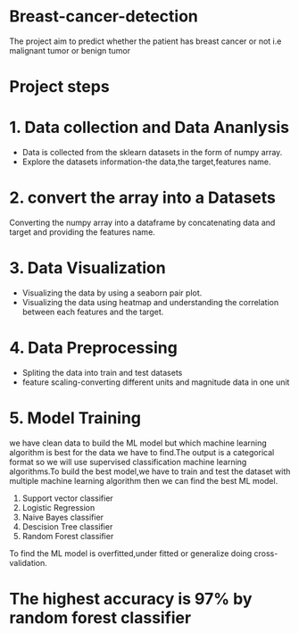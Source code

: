 # Breast-cancer-detection
The project aim to predict whether the patient has breast cancer or not i.e malignant tumor or benign tumor
# Project steps
# 1. Data collection and Data Ananlysis
* Data is collected from the sklearn datasets in the form of numpy array.
* Explore the datasets information-the data,the target,features name.
# 2. convert the array into a Datasets
Converting the numpy array into a dataframe by concatenating data and target and providing the features name.
# 3. Data Visualization
* Visualizing the data by using a seaborn pair plot.
* Visualizing the data using heatmap and understanding the correlation between each features and the target.
# 4. Data Preprocessing 
* Spliting the data into train and test datasets
* feature scaling-converting different units and magnitude data in one unit
# 5. Model Training
we have clean data to build the ML model but which machine learning algorithm is best for the data we have to find.The output is a categorical format so we will use supervised classification machine learning algorithms.To build the best model,we have to train and test the dataset with multiple machine learning algorithm then we can find the best ML model.
1. Support vector classifier
2. Logistic Regression
3. Naive Bayes classifier
4. Descision Tree classifier
5. Random Forest classifier

To find the ML model is overfitted,under fitted or generalize doing cross-validation.

# The highest accuracy is 97% by random forest classifier
